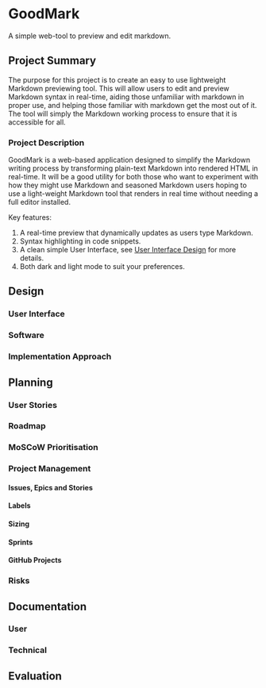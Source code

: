 # GoodMark

A simple web-tool to preview and edit markdown.

## Project Summary

The purpose for this project is to create an easy to use lightweight Markdown previewing tool. This will allow users to edit and preview Markdown syntax in real-time, aiding those unfamiliar with markdown in proper use, and helping those familiar with markdown get the most out of it. The tool will simply the Markdown working process to ensure that it is accessible for all.

### Project Description

GoodMark is a web-based application designed to simplify the Markdown writing process by transforming plain-text Markdown into rendered HTML in real-time. It will be a good utility for both those who want to experiment with how they might use Markdown and seasoned Markdown users hoping to use a light-weight Markdown tool that renders in real time without needing a full editor installed.

Key features:
1. A real-time preview that dynamically updates as users type Markdown.
2. Syntax highlighting in code snippets.
3. A clean simple User Interface, see [User Interface Design](#user-interface) for more details.
4. Both dark and light mode to suit your preferences.

## Design

### User Interface

### Software

### Implementation Approach

## Planning

### User Stories

### Roadmap

### MoSCoW Prioritisation

### Project Management

#### Issues, Epics and Stories

#### Labels

#### Sizing

#### Sprints

#### GitHub Projects

### Risks

## Documentation

### User

### Technical

## Evaluation